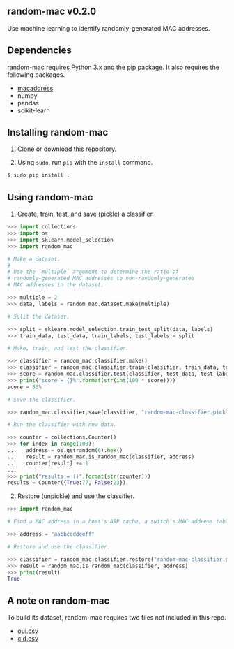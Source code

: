 ## random-mac v0.2.0

Use machine learning to identify randomly-generated MAC addresses.


## Dependencies

random-mac requires Python 3.x and the pip package.  It also requires the following packages.

- [macaddress](https://github.com/critical-path/macaddress)
- numpy
- pandas
- scikit-learn


## Installing random-mac

1. Clone or download this repository.

2. Using `sudo`, run `pip` with the `install` command.

```bash
$ sudo pip install .
```


## Using random-mac

1. Create, train, test, and save (pickle) a classifier.

```python
>>> import collections
>>> import os
>>> import sklearn.model_selection
>>> import random_mac

# Make a dataset.
#
# Use the `multiple` argument to determine the ratio of 
# randomly-generated MAC addresses to non-randomly-generated
# MAC addresses in the dataset.

>>> multiple = 2
>>> data, labels = random_mac.dataset.make(multiple)

# Split the dataset.

>>> split = sklearn.model_selection.train_test_split(data, labels)
>>> train_data, test_data, train_labels, test_labels = split

# Make, train, and test the classifier.

>>> classifier = random_mac.classifier.make()
>>> classifier = random_mac.classifier.train(classifier, train_data, train_labels)
>>> score = random_mac.classifier.test(classifier, test_data, test_labels)
>>> print("score = {}%".format(str(int(100 * score))))
score = 83%

# Save the classifier.

>>> random_mac.classifier.save(classifier, "random-mac-classifier.pickled")

# Run the classifier with new data.

>>> counter = collections.Counter()
>>> for index in range(100):
...   address = os.getrandom(6).hex()
...   result = random_mac.is_random_mac(classifier, address)
...   counter[result] += 1
...
>>> print("results = {}".format(str(counter)))
results = Counter({True:77, False:23})
```

2. Restore (unpickle) and use the classifier.

```python
>>> import random_mac

# Find a MAC address in a host's ARP cache, a switch's MAC address table, etc.

>>> address = "aabbccddeeff"

# Restore and use the classifier.

>>> classifier = random_mac.classifier.restore("random-mac-classifier.pickled")
>>> result = random_mac.is_random_mac(classifier, address)
>>> print(result)
True
```


## A note on random-mac

To build its dataset, random-mac requires two files not included in this repo.

- [oui.csv](http://standards-oui.ieee.org/oui/oui.csv)
- [cid.csv](http://standards-oui.ieee.org/cid/cid.csv)

